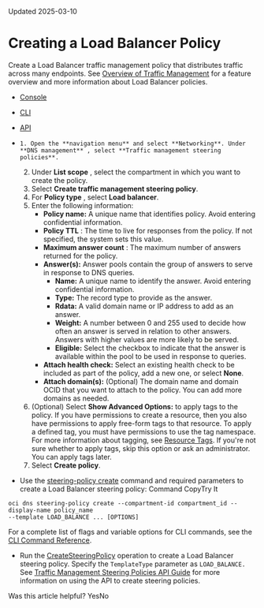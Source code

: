 Updated 2025-03-10
# Creating a Load Balancer Policy
Create a Load Balancer traffic management policy that distributes traffic across many endpoints.
See [Overview of Traffic Management](https://docs.oracle.com/en-us/iaas/Content/TrafficManagement/Concepts/overview.htm#overview "Traffic Management helps you guide traffic to endpoints based on various conditions, including endpoint health and the geographic origins of DNS requests.") for a feature overview and more information about Load Balancer policies.
  * [Console](https://docs.oracle.com/en-us/iaas/Content/TrafficManagement/Tasks/create-tm-policy-lb.htm)
  * [CLI](https://docs.oracle.com/en-us/iaas/Content/TrafficManagement/Tasks/create-tm-policy-lb.htm)
  * [API](https://docs.oracle.com/en-us/iaas/Content/TrafficManagement/Tasks/create-tm-policy-lb.htm)


  *     1. Open the **navigation menu** and select **Networking**. Under **DNS management** , select **Traffic management steering policies**.
    2. Under **List scope** , select the compartment in which you want to create the policy.
    3. Select **Create traffic management steering policy**.
    4. For **Policy type** , select **Load balancer**.
    5. Enter the following information:
       * **Policy name:** A unique name that identifies policy. Avoid entering confidential information.
       * **Policy TTL** : The time to live for responses from the policy. If not specified, the system sets this value.
       * **Maximum answer count** : The maximum number of answers returned for the policy.
       * **Answer(s):** Answer pools contain the group of answers to serve in response to DNS queries.
         * **Name:** A unique name to identify the answer. Avoid entering confidential information.
         * **Type:** The record type to provide as the answer.
         * **Rdata:** A valid domain name or IP address to add as an answer.
         * **Weight:** A number between 0 and 255 used to decide how often an answer is served in relation to other answers. Answers with higher values are more likely to be served.
         * **Eligible:** Select the checkbox to indicate that the answer is available within the pool to be used in response to queries.
       * **Attach health check:** Select an existing health check to be included as part of the policy, add a new one, or select **None**.
       * **Attach domain(s):** (Optional) The domain name and domain OCID that you want to attach to the policy. You can add more domains as needed.
    6. (Optional) Select **Show Advanced Options:** to apply tags to the policy. 
If you have permissions to create a resource, then you also have permissions to apply free-form tags to that resource. To apply a defined tag, you must have permissions to use the tag namespace. For more information about tagging, see [Resource Tags](https://docs.oracle.com/iaas/Content/General/Concepts/resourcetags.htm). If you're not sure whether to apply tags, skip this option or ask an administrator. You can apply tags later.
    7. Select **Create policy**.
  * Use the [steering-policy create](https://docs.oracle.com/iaas/tools/oci-cli/latest/oci_cli_docs/cmdref/dns/steering-policy/create.html) command and required parameters to create a Load Balancer steering policy:
Command
CopyTry It
```
oci dns steering-policy create --compartment-id compartment_id --display-name policy_name
--template LOAD_BALANCE ... [OPTIONS]
```

For a complete list of flags and variable options for CLI commands, see the [CLI Command Reference](https://docs.oracle.com/iaas/tools/oci-cli/latest).
  * Run the [CreateSteeringPolicy](https://docs.oracle.com/iaas/api/#/en/dns/latest/SteeringPolicy/CreateSteeringPolicy) operation to create a Load Balancer steering policy. Specify the `TemplateType` parameter as `LOAD_BALANCE.`
See [Traffic Management Steering Policies API Guide](https://docs.oracle.com/en-us/iaas/Content/TrafficManagement/Concepts/trafficmanagementapi.htm#api "Use the Oracle Cloud Infrastructure DNS REST API to build and configure Traffic Management policies.") for more information on using the API to create steering policies.


Was this article helpful?
YesNo

